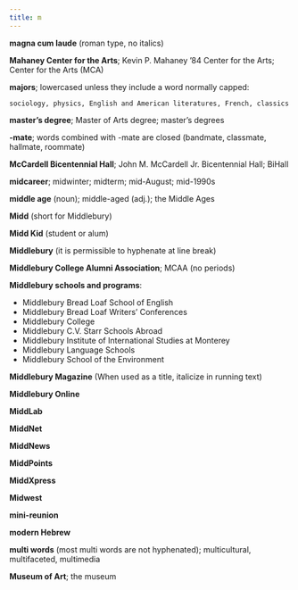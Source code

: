 ```yaml
---
title: m
---
```


**magna cum laude** (roman type, no italics)

**Mahaney Center for the Arts**; Kevin P. Mahaney ’84 Center for the Arts; Center for the Arts (MCA)

**majors**; lowercased unless they include a word normally capped:

`sociology, physics, English and American literatures, French, classics`

**master’s degree**; Master of Arts degree; master’s degrees

**-mate**; words combined with -mate are closed (bandmate, classmate, hallmate, roommate)

**McCardell Bicentennial Hall**; John M. McCardell Jr. Bicentennial Hall; BiHall

**midcareer**; midwinter; midterm; mid-August; mid-1990s

**middle age** (noun); middle-aged (adj.); the Middle Ages

**Midd** (short for Middlebury)

**Midd Kid** (student or alum)

**Middlebury** (it is permissible to hyphenate at line break)

**Middlebury College Alumni Association**; MCAA (no periods)

**Middlebury schools and programs**:
- Middlebury Bread Loaf School of English
- Middlebury Bread Loaf Writers’ Conferences
- Middlebury College
- Middlebury C.V. Starr Schools Abroad
- Middlebury Institute of International Studies at Monterey
- Middlebury Language Schools
- Middlebury School of the Environment

**Middlebury Magazine** (When used as a title, italicize in running text)

**Middlebury Online**

**MiddLab**

**MiddNet**

**MiddNews**

**MiddPoints**

**MiddXpress**

**Midwest**

**mini-reunion**

**modern Hebrew**

**multi words** (most multi words are not hyphenated); multicultural, multifaceted, multimedia

**Museum of Art**; the museum
